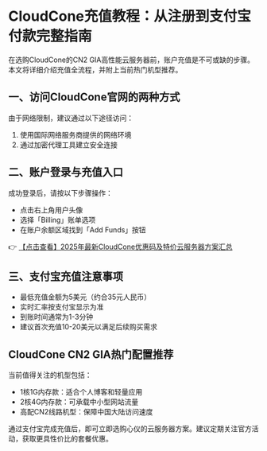 # CloudCone充值教程：从注册到支付宝付款完整指南

在选购CloudCone的CN2 GIA高性能云服务器前，账户充值是不可或缺的步骤。本文将详细介绍充值全流程，并附上当前热门机型推荐。

## 一、访问CloudCone官网的两种方式
由于网络限制，建议通过以下途径访问：
1. 使用国际网络服务商提供的网络环境
2. 通过加密代理工具建立安全连接

## 二、账户登录与充值入口
成功登录后，请按以下步骤操作：
- 点击右上角用户头像
- 选择「Billing」账单选项
- 在账户余额区域找到「Add Funds」按钮

👉 [【点击查看】2025年最新CloudCone优惠码及特价云服务器方案汇总](https://bit.ly/Cloudcone)

## 三、支付宝充值注意事项
- 最低充值金额为5美元（约合35元人民币）
- 实时汇率按支付宝显示为准
- 到账时间通常为1-3分钟
- 建议首次充值10-20美元以满足后续购买需求

## CloudCone CN2 GIA热门配置推荐
当前值得关注的机型包括：
- 1核1G内存款：适合个人博客和轻量应用
- 2核4G内存款：可承载中小型网站流量
- 高配CN2线路机型：保障中国大陆访问速度

通过支付宝完成充值后，即可立即选购心仪的云服务器方案。建议定期关注官方活动，获取更具性价比的套餐优惠。